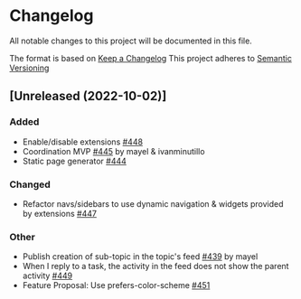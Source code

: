 # Changelog
All notable changes to this project will be documented in this file.

The format is based on [Keep a Changelog](https://keepachangelog.com/en/1.0.0/)
This project adheres to [Semantic Versioning](https://semver.org/spec/v2.0.0.html)

## [Unreleased (2022-10-02)]
### Added
- Enable/disable extensions [#448](https://github.com/bonfire-networks/bonfire-app/issues/448) 
- Coordination MVP [#445](https://github.com/bonfire-networks/bonfire-app/issues/445) by mayel & ivanminutillo
- Static page generator [#444](https://github.com/bonfire-networks/bonfire-app/issues/444) 

### Changed
- Refactor navs/sidebars to use dynamic navigation & widgets provided by extensions [#447](https://github.com/bonfire-networks/bonfire-app/issues/447) 

### Other
- Publish creation of sub-topic in the topic's feed [#439](https://github.com/bonfire-networks/bonfire-app/issues/439) by mayel
- When I reply to a task, the activity in the feed does not show the parent activity [#449](https://github.com/bonfire-networks/bonfire-app/issues/449) 
- Feature Proposal: Use prefers-color-scheme [#451](https://github.com/bonfire-networks/bonfire-app/issues/451) 

